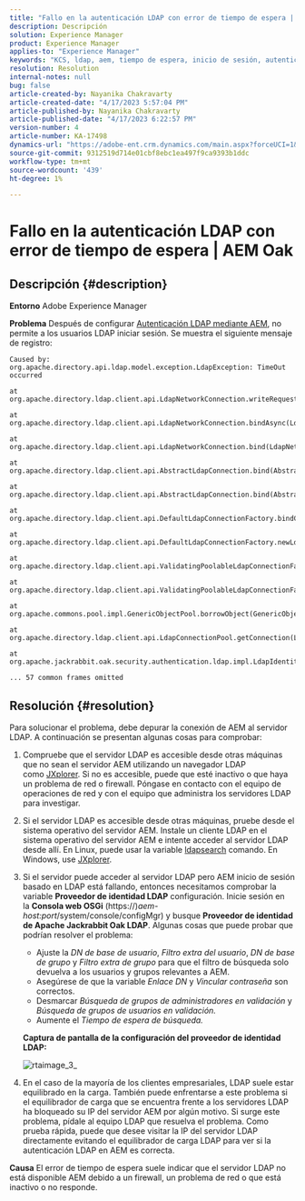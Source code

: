 ```yaml
---
title: "Fallo en la autenticación LDAP con error de tiempo de espera | AEM Oak"
description: Descripción
solution: Experience Manager
product: Experience Manager
applies-to: "Experience Manager"
keywords: "KCS, ldap, aem, tiempo de espera, inicio de sesión, autenticación"
resolution: Resolution
internal-notes: null
bug: false
article-created-by: Nayanika Chakravarty
article-created-date: "4/17/2023 5:57:04 PM"
article-published-by: Nayanika Chakravarty
article-published-date: "4/17/2023 6:22:57 PM"
version-number: 4
article-number: KA-17498
dynamics-url: "https://adobe-ent.crm.dynamics.com/main.aspx?forceUCI=1&pagetype=entityrecord&etn=knowledgearticle&id=420cf63c-49dd-ed11-a7c7-6045bd006149"
source-git-commit: 9312519d714e01cbf8ebc1ea497f9ca9393b1ddc
workflow-type: tm+mt
source-wordcount: '439'
ht-degree: 1%

---
```


# Fallo en la autenticación LDAP con error de tiempo de espera | AEM Oak

## Descripción {#description}

<b>Entorno</b>
Adobe Experience Manager


<b>Problema</b>
Después de configurar [Autenticación LDAP mediante AEM](https://experienceleague.adobe.com/docs/experience-manager-65/administering/security/ldap-config.html?lang=en), no permite a los usuarios LDAP iniciar sesión. Se muestra el siguiente mensaje de registro:


```
Caused by: org.apache.directory.api.ldap.model.exception.LdapException: TimeOut occurred

at org.apache.directory.ldap.client.api.LdapNetworkConnection.writeRequest(LdapNetworkConnection.java:4106)

at org.apache.directory.ldap.client.api.LdapNetworkConnection.bindAsync(LdapNetworkConnection.java:1290)

at org.apache.directory.ldap.client.api.LdapNetworkConnection.bind(LdapNetworkConnection.java:1188)

at org.apache.directory.ldap.client.api.AbstractLdapConnection.bind(AbstractLdapConnection.java:127)

at org.apache.directory.ldap.client.api.AbstractLdapConnection.bind(AbstractLdapConnection.java:112)

at org.apache.directory.ldap.client.api.DefaultLdapConnectionFactory.bindConnection(DefaultLdapConnectionFactory.java:64)

at org.apache.directory.ldap.client.api.DefaultLdapConnectionFactory.newLdapConnection(DefaultLdapConnectionFactory.java:107)

at org.apache.directory.ldap.client.api.ValidatingPoolableLdapConnectionFactory.makeObject(ValidatingPoolableLdapConnectionFactory.java:133)

at org.apache.directory.ldap.client.api.ValidatingPoolableLdapConnectionFactory.makeObject(ValidatingPoolableLdapConnectionFactory.java:59)

at org.apache.commons.pool.impl.GenericObjectPool.borrowObject(GenericObjectPool.java:1188)

at org.apache.directory.ldap.client.api.LdapConnectionPool.getConnection(LdapConnectionPool.java:123)

at org.apache.jackrabbit.oak.security.authentication.ldap.impl.LdapIdentityProvider.connect(LdapIdentityProvider.java:771)

... 57 common frames omitted
```



## Resolución {#resolution}


Para solucionar el problema, debe depurar la conexión de AEM al servidor LDAP. A continuación se presentan algunas cosas para comprobar:

1. Compruebe que el servidor LDAP es accesible desde otras máquinas que no sean el servidor AEM utilizando un navegador LDAP como [JXplorer](http://jxplorer.org/). Si no es accesible, puede que esté inactivo o que haya un problema de red o firewall. Póngase en contacto con el equipo de operaciones de red y con el equipo que administra los servidores LDAP para investigar.
2. Si el servidor LDAP es accesible desde otras máquinas, pruebe desde el sistema operativo del servidor AEM. Instale un cliente LDAP en el sistema operativo del servidor AEM e intente acceder al servidor LDAP desde allí. En Linux, puede usar la variable [ldapsearch](https://access.redhat.com/documentation/en-us/red_hat_directory_server/11/html/administration_guide/examples-of-common-ldapsearches) comando. En Windows, use [JXplorer](http://jxplorer.org/).
3. Si el servidor puede acceder al servidor LDAP pero AEM inicio de sesión basado en LDAP está fallando, entonces necesitamos comprobar la variable <b>Proveedor de identidad LDAP</b> configuración. Inicie sesión en la <b>Consola web OSGi</b> (https://)*aem-host:port*/system/console/configMgr) y busque <b>Proveedor de identidad de Apache Jackrabbit Oak LDAP</b>. Algunas cosas que puede probar que podrían resolver el problema:

   - Ajuste la *DN de base de usuario*, *Filtro extra del usuario*, *DN de base de grupo* y *Filtro extra de grupo* para que el filtro de búsqueda solo devuelva a los usuarios y grupos relevantes a AEM.
   - Asegúrese de que la variable *Enlace DN* y *Vincular contraseña* son correctos.
   - Desmarcar *Búsqueda de grupos de administradores en validación* y *Búsqueda de grupos de usuarios en validación.*
   - Aumente el *Tiempo de espera de búsqueda.*

   <b>Captura de pantalla de la configuración del proveedor de identidad LDAP:</b>


   ![rtaimage_3_](https://helpx.adobe.com/content/dam/help/en/experience-manager/kb/LDAP-error/jcr%3acontent/main-pars/image/rtaimage_3_.png "rtaimage_3_")
4. En el caso de la mayoría de los clientes empresariales, LDAP suele estar equilibrado en la carga. También puede enfrentarse a este problema si el equilibrador de carga que se encuentra frente a los servidores LDAP ha bloqueado su IP del servidor AEM por algún motivo. Si surge este problema, pídale al equipo LDAP que resuelva el problema. Como prueba rápida, puede que desee visitar la IP del servidor LDAP directamente evitando el equilibrador de carga LDAP para ver si la autenticación LDAP en AEM es correcta.

<b>Causa</b>
El error de tiempo de espera suele indicar que el servidor LDAP no está disponible AEM debido a un firewall, un problema de red o que está inactivo o no responde.
